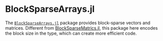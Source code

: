 # BlockSparseArrays.jl

The
[`BlockSparseArrays.jl`](https://github.com/eschnett/BlockSparseArrays.jl)
package provides block-sparse vectors and matrices. Different from
[BlockSparseMatrics.jl](https://github.com/KristofferC/BlockSparseMatrices.jl),
this package here encodes the block size in the type, which can create
more efficient code.
